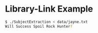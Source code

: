 # Library-Link Example

```bash
$ ./SubjectExtraction < data/jayne.txt 
Will Success Spoil Rock Hunter?
```